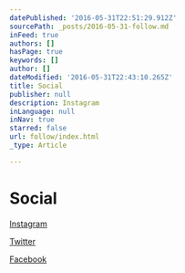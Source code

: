 ```yaml
---
datePublished: '2016-05-31T22:51:29.912Z'
sourcePath: _posts/2016-05-31-follow.md
inFeed: true
authors: []
hasPage: true
keywords: []
author: []
dateModified: '2016-05-31T22:43:10.265Z'
title: Social
publisher: null
description: Instagram
inLanguage: null
inNav: true
starred: false
url: follow/index.html
_type: Article

---
```

# Social

[Instagram][0]

[Twitter][1]

[Facebook][2]

[0]: https://www.instagram.com/dogwatisaw/
[1]: https://twitter.com/dogwatisaw
[2]: facebook.com/dogwatisaw